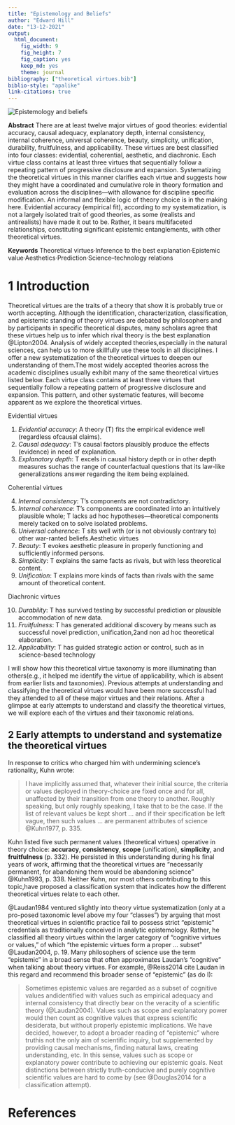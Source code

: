 ```yaml
---
title: "Epistemology and Beliefs"
author: "Edward Hill"
date: "13-12-2021"
output: 
  html_document: 
    fig_width: 9
    fig_height: 7
    fig_caption: yes
    keep_md: yes
    theme: journal
bibliography: ["theoretical virtues.bib"]
biblio-style: "apalike"
link-citations: true
---
```




![Epistemology and beliefs](https://st3.depositphotos.com/1025323/13032/i/600/depositphotos_130326802-stock-photo-acceleration-of-understanding.jpg)

**Abstract**  There are at least twelve major virtues of good theories: evidential accuracy, causal adequacy, explanatory depth, internal consistency, internal coherence, universal coherence, beauty, simplicity, unification, durability, fruitfulness, and applicability. These virtues are best classified into four classes: evidential, coherential, aesthetic, and diachronic. Each virtue class contains at least three virtues that sequentially follow a repeating pattern of progressive disclosure and expansion. Systematizing the theoretical virtues in this manner clarifies each virtue and suggests how they might have a coordinated and cumulative role in theory formation and evaluation across the disciplines—with allowance for discipline specific modification. An informal and flexible logic of theory choice is in the making here. Evidential accuracy (empirical fit), according to my systematization, is not a largely isolated trait of good theories, as some (realists and antirealists) have made it out to be. Rather, it bears multifaceted relationships, constituting significant epistemic entanglements, with other theoretical virtues.

**Keywords**  Theoretical virtues·Inference to the best explanation·Epistemic 
value·Aesthetics·Prediction·Science–technology relations

# 1 Introduction

Theoretical virtues are the traits of a theory that show it is probably true or worth accepting. Although the identification, characterization, classification, and epistemic standing of theory virtues are debated by philosophers and by participants in specific theoretical disputes, many scholars agree that these virtues help us to infer which rival theory is the best explanation @Lipton2004. Analysis of widely accepted theories,especially in the natural sciences, can help us to more skillfully use these tools in all disciplines. I offer a new systematization of the theoretical virtues to deepen our understanding of them.The most widely accepted theories across the academic disciplines usually exhibit many of the same theoretical virtues listed below. Each virtue class contains at least three virtues that sequentially follow a repeating pattern of progressive disclosure and expansion. This pattern, and other systematic features, will become apparent as we explore the theoretical virtues.

Evidential virtues

1. *Evidential accuracy*: A theory (T) fits the empirical evidence well (regardless ofcausal claims).
2. *Causal adequacy*: T’s causal factors plausibly produce the effects (evidence) in need of explanation.
3. *Explanatory depth*: T excels in causal history depth or in other depth measures suchas the range of counterfactual questions that its law-like generalizations answer regarding the item being explained.

Coherential virtues

4. *Internal consistency*: T’s components are not contradictory.
5. *Internal coherence*: T’s components are coordinated into an intuitively plausible whole; T lacks ad hoc hypotheses—theoretical components merely tacked on to solve isolated problems.
6. *Universal coherence*: T sits well with (or is not obviously contrary to) other war-ranted beliefs.Aesthetic virtues
7. *Beauty*: T evokes aesthetic pleasure in properly functioning and sufficiently informed persons.
8. *Simplicity*: T explains the same facts as rivals, but with less theoretical content.
9. *Unification*: T explains more kinds of facts than rivals with the same amount of theoretical content. 

Diachronic virtues

10. *Durability*: T has survived testing by successful prediction or plausible accommodation of new data.
11. *Fruitfulness*: T has generated additional discovery by means such as successful novel prediction, unification,2and non ad hoc theoretical elaboration.
12. *Applicability*: T has guided strategic action or control, such as in science-based technology

I will show how this theoretical virtue taxonomy is more illuminating than others(e.g., it helped me identify the virtue of applicability, which is absent from earlier lists and taxonomies). Previous attempts at understanding and classifying the theoretical virtues would have been more successful had they attended to all of these major virtues and their relations. After a glimpse at early attempts to understand and classify the theoretical virtues, we will explore each of the virtues and their taxonomic relations.

## 2 **Early attempts to understand and systematize the theoretical virtues**

In response to critics who charged him with undermining science’s rationality, Kuhn wrote:

>I have implicitly assumed that, whatever their initial source, the criteria or values deployed in theory-choice are fixed once and for all, unaffected by their transition from one theory to another. Roughly speaking, but only roughly speaking, I take that to be the case. If the list of relevant values be kept short ... and if their specification be left vague, then such values ... are permanent attributes of science @Kuhn1977, p. 335.

Kuhn listed five such permanent values (theoretical virtues) operative in theory choice: **accuracy**, **consistency**, **scope** (unification), **simplicity**, and **fruitfulness** (p. 332). He persisted in this understanding during his final years of work, affirming that the theoretical virtues are “necessarily permanent, for abandoning them would be abandoning science” @Kuhn1993, p. 338. Neither Kuhn, nor most others contributing to this topic,have proposed a classification system that indicates how the different theoretical virtues relate to each other.

@Laudan1984 ventured slightly into theory virtue systematization (only at a pro-posed taxonomic level above my four “classes”) by arguing that most theoretical virtues in scientific practice fail to possess strict “epistemic” credentials as traditionally conceived in analytic epistemology. Rather, he classified all theory virtues within the larger category of “cognitive virtues or values,” of which “the epistemic virtues form a proper ... subset” @Laudan2004, p. 19. Many philosophers of science use the term “epistemic” in a broad sense that often approximates Laudan’s “cognitive” when talking about theory virtues. For example, @Reiss2014 cite Laudan in this regard and recommend this broader sense of “epistemic” (as do I):

>Sometimes epistemic values are regarded as a subset of cognitive values andidentified with values such as empirical adequacy and internal consistency that directly bear on the veracity of a scientific theory (@Laudan2004). Values such as scope and explanatory power would then count as cognitive values that express scientific desiderata, but without properly epistemic implications. We have decided, however, to adopt a broader reading of “epistemic” where truthis not the only aim of scientific inquiry, but supplemented by providing causal mechanisms, finding natural laws, creating understanding, etc. In this sense, values such as scope or explanatory power contribute to achieving our epistemic goals. Neat distinctions between strictly truth-conducive and purely cognitive scientific values are hard to come by (see @Douglas2014 for a classification attempt). 




# References








